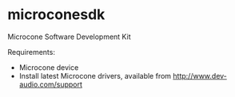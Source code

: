 microconesdk
============

Microcone Software Development Kit

Requirements:
- Microcone device
- Install latest Microcone drivers, available from http://www.dev-audio.com/support

